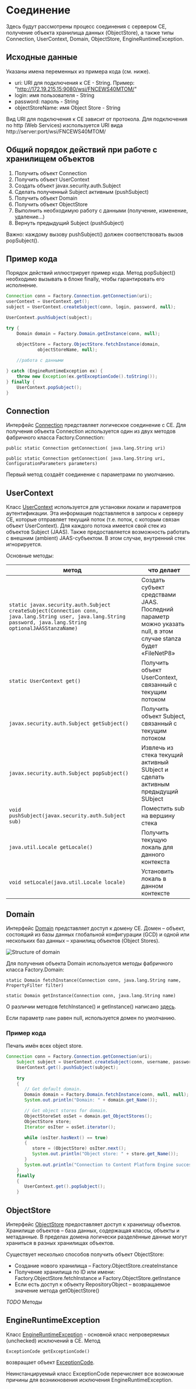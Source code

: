 # Соединение

Здесь будут рассмотрены процесс соединения с сервером CE, получение объекта хранилища данных (ObjectStore), а также типы Connection, UserContext, Domain, ObjectStore, EngineRuntimeException.

## Исходные данные

Указаны имена переменных из примера кода (см. ниже).

* uri: URI для подключения к CE - String. Пример: "http://172.19.215.15:9080/wsi/FNCEWS40MTOM/"
* login:  имя пользователя - String
* password: пароль - String
* objectStoreName: имя Object Store - String

Вид URI для подключения к CE зависит от протокола. Для подключения по http (Web Services) изспользуется URI вида http://server:port/wsi/FNCEWS40MTOM/

## Общий порядок действий при работе с хранилищем объектов

1. Получить объект Connection
2. Получить объект UserContext
3. Создать объект javax.security.auth.Subject
4. Сделать полученный Subject активным (pushSubject)
5. Получить объект Domain
6. Получить объект ObjectStore
7. Выполнить необходимую работу с данными (получение, изменение, удаление...)
8. Вернуть предыдущий Subject (pushSubject)

Важно: каждому вызову pushSubject() должен соответствовать вызов popSubject().

## Пример кода

Порядок действий иллюстрирует пример кода. 
Метод popSubject() необходимо вызывать в блоке finally, чтобы гарантировать его исполнение.

```java
Connection conn = Factory.Connection.getConnection(uri);
userContext = UserContext.get();
subject = UserContext.createSubject(conn, login, password, null);

UserContext.pushSubject(subject);

try {
    Domain domain = Factory.Domain.getInstance(conn, null);

    objectStore = Factory.ObjectStore.fetchInstance(domain,
            objectStoreName, null);
            
    //работа с данными

} catch (EngineRuntimeException ex) {
    throw new Exception(ex.getExceptionCode().toString());
} finally {
    UserContext.popSubject();
}
```

## Connection

Интерфейс [Connection](https://www.ibm.com/support/knowledgecenter/en/SSNW2F_5.1.0/com.ibm.p8.ce.dev.java.doc/com/filenet/api/core/Connection.html) представляет логическое соединение с CE. Для получения объекта Connection используется один из двух методов фабричного класса Factory.Connection:

`public static Connection getConnection( java.lang.String uri)`

`public static Connection getConnection( java.lang.String uri, ConfigurationParameters parameters)`

Первый метод создаёт соединение с параметрами по умолчанию.

## UserContext

Класс [UserContext](https://www.ibm.com/support/knowledgecenter/SSNW2F_5.2.1/com.ibm.p8.ce.dev.java.doc/com/filenet/api/util/UserContext.html) используется для установки локали и параметров аутентификации. Эта информация подставляется в запросы к серверу CE, которые отправляет текущий поток (т.е. поток, с которым связан объект UserContext). 
Для каждого потока имеется свой стек из объектов Subject (JAAS). Также предоставляется возможность работать с внешним (ambient) JAAS-субъектом. В этом случае, внутренний стек игнорируется.

Основные методы:

метод | что делает
------------ | -------------
`static javax.security.auth.Subject createSubject(Connection conn, java.lang.String user, java.lang.String password, java.lang.String optionalJAASStanzaName)` | Создать субъект средствами JAAS. Последний параметр можно указать null, в этом случае stanza будет «FileNetP8»
`static UserContext get()` | Получить объект UserContext, связанный с текущим потоком
`javax.security.auth.Subject getSubject()` | Получить объект Subject, связанный с текущим потоком
`javax.security.auth.Subject popSubject()` | Извлечь из стека текущий активный SUbject и сделать активным предыдущий SUbject
`void pushSubject(javax.security.auth.Subject sub)` | Поместить sub на вершину стека
`java.util.Locale getLocale()` | Получить текущую локаль для данного контекста
`void setLocale(java.util.Locale locale)` | Установить локаль в данном контексте

## Domain

Интерфейс [Domain](http://www.ibm.com/support/knowledgecenter/SSNW2F_4.5.1/com.ibm.p8.doc/developer_help/content_engine_api/javadocs/com/filenet/api/core/Domain.html) представляет доступ к домену CE. Домен – объект, состоящий из базы данных глобальной конфигурации (GCD) и одной или нескольких баз данных – хранилищ объектов (Object Stores).

![Structure of domain](domain.jpg)

Для получения объекта Domain используется методы фабричного класса Factory.Domain:

`static Domain fetchInstance(Connection conn, java.lang.String name, PropertyFilter filter)`

`static Domain getInstance(Connection conn, java.lang.String name)`

О различии методов fetchInstance() и getInstance() написано [здесь](instance_methods.md).

Если параметр `name` равен null, используется домен по умолчанию.

### Пример кода

Печать имён всех object store.

```java
Connection conn = Factory.Connection.getConnection(uri);
    Subject subject = UserContext.createSubject(conn, username, password, null);
    UserContext.get().pushSubject(subject);
        
    try
    {
       // Get default domain.
       Domain domain = Factory.Domain.fetchInstance(conn, null, null);
       System.out.println("Domain: " + domain.get_Name());

       // Get object stores for domain.
       ObjectStoreSet osSet = domain.get_ObjectStores();
       ObjectStore store;
       Iterator osIter = osSet.iterator();

       while (osIter.hasNext() == true) 
       {
          store = (ObjectStore) osIter.next();
          System.out.println("Object store: " + store.get_Name());
       }
       System.out.println("Connection to Content Platform Engine successful");
    }
    finally
    {
       UserContext.get().popSubject();
    }
```

## ObjectStore

Интерфейс [ObjectStore](https://www.ibm.com/support/knowledgecenter/SSGLW6_5.2.0/com.ibm.p8.ce.dev.java.doc/com/filenet/api/core/class-use/ObjectStore.html) предоставляет доступ к хранилищу объектов. Хранилище объектов – база данных, содержащая классы, объекты и метаданные. В пределах домена логически разделённые данные могут храниться в разных хранилищах объектов.

Существует несколько способов получить объект ObjectStore:
* Создание нового хранилища – Factory.ObjectStore.createInstance
* Получение хранилища по ID или имени: Factory.ObjectStore.fetchInstance и Factory.ObjectStore.getInstance
* Если есть доступ к объекту RepositoryObject – возвращаемое значение метода getObjectStore()

*TODO* Методы

## EngineRuntimeException

Класс [EngineRuntimeException](https://www.ibm.com/support/knowledgecenter/SSNW2F_5.0.0/com.ibm.p8.ce.dev.java.doc/com/filenet/api/exception/EngineRuntimeException.html) - основной класс непроверяемых (unchecked) исключений в CE. Метод 

`ExceptionCode getExceptionCode()` 

возвращает объект [ExceptionCode](https://www.ibm.com/support/knowledgecenter/en/SSNW2F_5.0.0/com.ibm.p8.ce.dev.java.doc/com/filenet/api/exception/ExceptionCode.html). 

Неинстанцируемый класс ExceptionCode перечисляет все возможные причины для возникновения исключения EngineRuntimeException.
